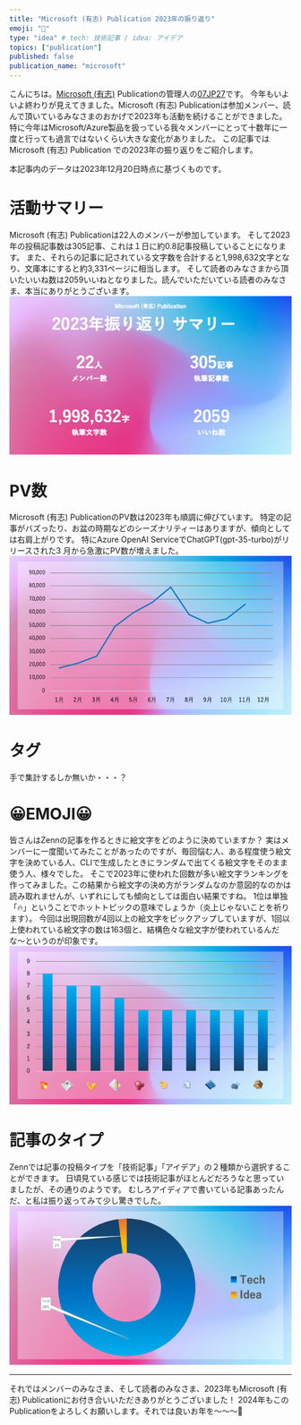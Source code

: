 ```yaml
---
title: "Microsoft (有志) Publication 2023年の振り返り"
emoji: "📆"
type: "idea" # tech: 技術記事 / idea: アイデア
topics: ["publication"]
published: false
publication_name: "microsoft"
---
```


こんにちは。[Microsoft (有志)](https://zenn.dev/p/microsoft) Publicationの管理人の[07JP27](https://zenn.dev/07jp27)です。
今年もいよいよ終わりが見えてきました。Microsoft (有志) Publicationは参加メンバー、読んで頂いているみなさまのおかげで2023年も活動を続けることができました。
特に今年はMicrosoft/Azure製品を扱っている我々メンバーにとって十数年に一度と行っても過言ではないくらい大きな変化がありました。
この記事ではMicrosoft (有志) Publication での2023年の振り返りをご紹介します。

本記事内のデータは2023年12月20日時点に基づくものです。

# 活動サマリー
Microsoft (有志) Publicationは22人のメンバーが参加しています。
そして2023年の投稿記事数は305記事、これは１日に約0.8記事投稿していることになります。
また、それらの記事に記されている文字数を合計すると1,998,632文字となり、文庫本にすると約3,331ページに相当します。
そして読者のみなさまから頂いたいいね数は2059いいねとなりました。読んでいただいている読者のみなさま、本当にありがとうございます。
![](/images/ms-pub-2023-looking-back/summary.png)


# PV数
Microsoft (有志) PublicationのPV数は2023年も順調に伸びています。
特定の記事がバズったり、お盆の時期などのシーズナリティーはありますが、傾向としては右肩上がりです。
特にAzure OpenAI ServiceでChatGPT(gpt-35-turbo)がリリースされた3 月から急激にPV数が増えました。
![](/images/ms-pub-2023-looking-back/pv.png)

# タグ
手で集計するしか無いか・・・？

# 😀EMOJI😀
皆さんはZennの記事を作るときに絵文字をどのように決めていますか？
実はメンバーに一度聞いてみたことがあったのですが、毎回悩む人、ある程度使う絵文字を決めている人、CLIで生成したときにランダムで出てくる絵文字をそのまま使う人、様々でした。
そこで2023年に使われた回数が多い絵文字ランキングを作ってみました。この結果から絵文字の決め方がランダムなのか意図的なのかは読み取れませんが、いずれにしても傾向としては面白い結果ですね。
1位は単独「🔥」ということでホットトピックの意味でしょうか（炎上じゃないことを祈ります）。
今回は出現回数が4回以上の絵文字をピックアップしていますが、1回以上使われている絵文字の数は163個と、結構色々な絵文字が使われているんだな〜というのが印象です。
![](/images/ms-pub-2023-looking-back/emoji.png)

# 記事のタイプ
Zennでは記事の投稿タイプを「技術記事」「アイデア」の２種類から選択することができます。
日頃見ている感じでは技術記事がほとんどだろうなと思っていましたが、その通りのようです。
むしろアイディアで書いている記事あったんだ、と私は振り返ってみて少し驚きでした。
![](/images/ms-pub-2023-looking-back/type.png)



---
それではメンバーのみなさま、そして読者のみなさま、2023年もMicrosoft (有志) Publicationにお付き合いいただきありがとうございました！
2024年もこのPublicationをよろしくお願いします。それでは良いお年を〜〜〜🎍